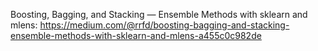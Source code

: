 Boosting, Bagging, and Stacking — Ensemble Methods with sklearn and mlens: https://medium.com/@rrfd/boosting-bagging-and-stacking-ensemble-methods-with-sklearn-and-mlens-a455c0c982de
